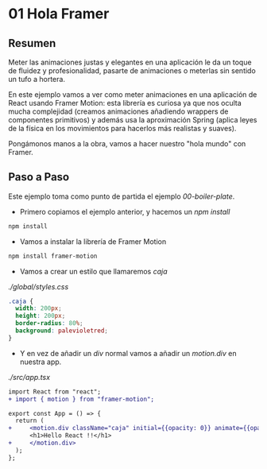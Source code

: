 # 01 Hola Framer

## Resumen

Meter las animaciones justas y elegantes en una aplicación le da un toque de fluidez y profesionalidad, pasarte de animaciones o meterlas sin sentido
un tufo a hortera.

En este ejemplo vamos a ver como meter animaciones en una aplicación de React usando Framer Motion: esta librería es curiosa ya que nos oculta mucha
complejidad (creamos animaciones añadiendo wrappers de componentes primitivos)
y además usa la aproximación Spring (aplica leyes de la física en los movimientos para hacerlos más realistas y suaves).

Pongámonos manos a la obra, vamos a hacer nuestro "hola mundo" con Framer.

## Paso a Paso

Este ejemplo toma como punto de partida el ejemplo _00-boiler-plate_.

- Primero copiamos el ejemplo anterior, y hacemos un _npm install_

```bash
npm install
```

- Vamos a instalar la librería de Framer Motion

```bash
npm install framer-motion
```

- Vamos a crear un estilo que llamaremos _caja_

_./global/styles.css_

```css
.caja {
  width: 200px;
  height: 200px;
  border-radius: 80%;
  background: palevioletred;
}
```

- Y en vez de añadir un _div_ normal vamos a añadir un _motion.div_ en nuestra app.

_./src/app.tsx_

```diff
import React from "react";
+ import { motion } from "framer-motion";

export const App = () => {
  return (
+     <motion.div className="caja" initial={{opacity: 0}} animate={{opacity: 1}}>
      <h1>Hello React !!</h1>
+     </motion.div>
  );
};
```
